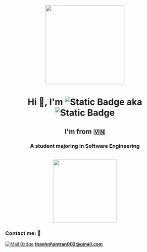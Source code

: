 <div align="center">
       <img  src="https://i.giphy.com/media/v1.Y2lkPTc5MGI3NjExN2FuNjJyZXFlemNoanluMjgzcG5jZmRlajAxeG1heDBlMzNocWd2dCZlcD12MV9pbnRlcm5hbF9naWZfYnlfaWQmY3Q9cw/lP8xu5t2DLGG045H8F/giphy.gif" width="250"/>
</div>

<h1 align="center">
Hi 👋, I'm <img alt="Static Badge" src="https://img.shields.io/badge/NHAN%20TRAN%20-%20green"> aka <img alt="Static Badge" src="https://img.shields.io/badge/BROWN%20-brown">
</h1>
<h2 align="center">I'm from 🇻🇳</h2>
<h3 align="center">A student majoring in Software Engineering</h3> <br>

<div align="center">
       <img src="https://i.giphy.com/media/v1.Y2lkPTc5MGI3NjExamp2N2Q1djNobnhvbTd0aDBxNndmY3NrNXpuaGZyanJta3pqbmRoMCZlcD12MV9pbnRlcm5hbF9naWZfYnlfaWQmY3Q9dHM/qUABlXKRRvfQobzIXp/giphy.gif" width="200"/>
</div>
   
### Contact me: 📡    
[![Mail Badge](https://img.shields.io/badge/Gmail-D14836?style=for-the-badge&logo=gmail&logoColor=white)](mail.google.com) **thanhnhantran002@gmail.com**
